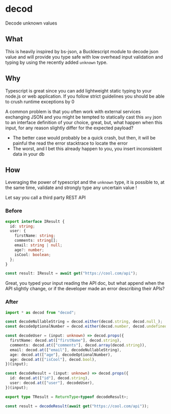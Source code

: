 # decod

Decode unknown values

## What

This is heavily inspired by bs-json, a Bucklescript module to decode json value and will provide you type safe with low overhead input validation and typing by using the recently added `unknown` type.

## Why

Typescript is great since you can add lightweight static typing to your node.js or web application.
If you follow strict guidelines you should be able to crush runtime exceptions by 0

A common problem is that you often work with external services exchanging JSON and you might be tempted to statically cast this `any` json to an interface definition of your choice, great, but, what happen when this input, for any reason slightly differ for the expected payload?

- The better case would probably be a quick crash, but then, it will be painful the read the error stacktrace to locate the error
- The worst, and I bet this already happen to you, you insert inconsistent data in your db

## How

Leveraging the power of typescript and the `unknown` type, it is possible to, at the same time, validate and strongly type any uncertain value !

Let say you call a third party REST API

### Before

```ts
export interface IResult {
  id: string;
  user: {
    firstName: string;
    comments: string[];
    email: string | null;
    age?: number;
    isCool: boolean;
  };
}

const result: IResult = await get("https://cool.com/api");
```

Great, you typed your input reading the API doc, but what append when the API slightly change, or if the developer made an error describing their APIs?

### After

```ts
import * as decod from "decod";

const decodeNullableString = decod.either(decod.string, decod.null_);
const decodeOptionalNumber = decod.either(decod.number, decod.undefined_);

const decodeUser = (input: unknown) => decod.props({
  firstName: decod.at(["firstName"], decod.string),
  comments: decod.at(["comments"], decod.array(decod.string)),
  email: decod.at(["email"], decodeNullableString),
  age: decod.at(["age"], decodeOptionalNumber),
  age: decod.at(["isCool"], decod.bool),
})(input);

const decodeResult = (input: unknown) => decod.props({
  id: decod.at(["id"], decod.string),
  user: decod.at(["user"], decodeUser),
})(input);

export type TResult = ReturnType<typeof decodeResult>;

const result = decodeResult(await get("https://cool.com/api"));
```
